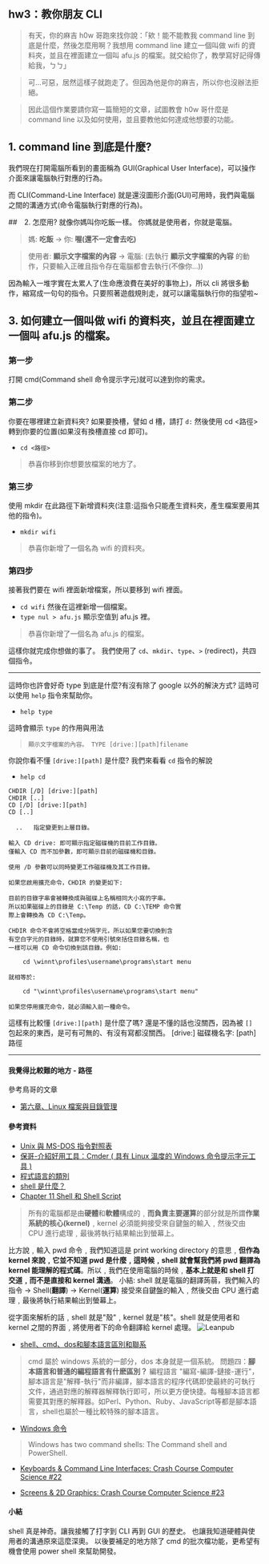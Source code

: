 ## hw3：教你朋友 CLI
> 有天，你的麻吉 h0w 哥跑來找你說：「欸！能不能教我 command line 到底是什麼，然後怎麼用啊？我想用 command line 建立一個叫做 wifi 的資料夾，並且在裡面建立一個叫 afu.js 的檔案。就交給你了，教學寫好記得傳給我，ㄅㄅ」

> 可...可惡，居然這樣子就跑走了。但因為他是你的麻吉，所以你也沒辦法拒絕。

> 因此這個作業要請你寫一篇簡短的文章，試圖教會 h0w 哥什麼是 command line 以及如何使用，並且要教他如何達成他想要的功能。

## 1. command line 到底是什麼?
我們現在打開電腦所看到的畫面稱為 GUI(Graphical User Interface)，可以操作介面來讓電腦執行對應的行為。

而 CLI(Command-Line Interface) 就是還沒圖形介面(GUI)可用時，我們與電腦之間的溝通方式(命令電腦執行對應的行為)。

##　2. 怎麼用?
就像你媽叫你吃飯一樣。
你媽就是使用者，你就是電腦。
> 媽: **吃飯** → 你: **喔(還不一定會去吃)**

> 使用者: **顯示文字檔案的內容** → 電腦: (去執行 **顯示文字檔案的內容** 的動作，只要輸入正確且指令存在電腦都會去執行(不像你...))

因為輸入一堆字實在太累人了(生命應浪費在美好的事物上)，所以 cli 將很多動作，縮寫成一句句的指令。只要照著遊戲規則走，就可以讓電腦執行你的指望啦~

## 3. 如何建立一個叫做 wifi 的資料夾，並且在裡面建立一個叫 afu.js 的檔案。

### 第一步
打開 cmd(Command shell 命令提示字元)就可以達到你的需求。

### 第二步
你要在哪裡建立新資料夾?
如果要換槽，譬如 d 槽，請打
```d:```
然後使用 cd <路徑> 轉到你要的位置(如果沒有換槽直接 cd 即可)。
- ```cd <路徑>```
> 恭喜你移到你想要放檔案的地方了。
### 第三步
使用 mkdir 在此路徑下新增資料夾(注意:這指令只能產生資料夾，產生檔案要用其他的指令)。
- ```mkdir wifi```
> 恭喜你新增了一個名為 wifi 的資料夾。
### 第四步
接著我們要在 wifi 裡面新增檔案，所以要移到 wifi 裡面。
- ```cd wifi```
然後在這裡新增一個檔案。
- ```type nul > afu.js```
顯示空值到 afu.js 裡。
> 恭喜你新增了一個名為 afu.js 的檔案。

這樣你就完成你想做的事了。
我們使用了 ```cd```、```mkdir```、```type```、```>``` (redirect)，共四個指令。

---
這時你也許會好奇 type 到底是什麼?有沒有除了 google 以外的解決方式?
這時可以使用 ```help``` 指令來幫助你。
- ```help type```

這時會顯示 ```type``` 的作用與用法
> ```顯示文字檔案的內容。 TYPE [drive:][path]filename```

你說你看不懂 ```[drive:][path]``` 是什麼?
我們來看看 ```cd``` 指令的解說
- ```help cd```
```
CHDIR [/D] [drive:][path]
CHDIR [..]
CD [/D] [drive:][path]
CD [..]

  ..   指定變更到上層目錄。

輸入 CD drive: 即可顯示指定磁碟機的目前工作目錄。
僅輸入 CD 而不加參數，即可顯示目前的磁碟機和目錄。

使用 /D 參數可以同時變更工作磁碟機及其工作目錄。

如果您啟用擴充命令，CHDIR 的變更如下:

目前的目錄字串會被轉換成與磁碟上名稱相同大小寫的字串。
所以如果磁碟上的目錄是 C:\Temp 的話，CD C:\TEMP 命令實
際上會轉換為 CD C:\Temp。

CHDIR 命令不會將空格當成分隔字元，所以如果您要切換到含
有空白字元的目錄時，就算您不使用引號來括住目錄名稱，也
一樣可以用 CD 命令切換到該目錄。例如:

    cd \winnt\profiles\username\programs\start menu

就相等於:

    cd "\winnt\profiles\username\programs\start menu"

如果您停用擴充命令，就必須輸入前一種命令。
```
這樣有比較懂 ```[drive:][path]``` 是什麼了嗎?
還是不懂的話也沒關西，因為被 ```[]``` 包起來的東西，是可有可無的、有沒有寫都沒關西。
[drive:] 磁碟機名字:
[path] 路徑

---
#### 我覺得比較難的地方 - 路徑
參考鳥哥的文章
- [第六章、Linux 檔案與目錄管理](http://linux.vbird.org/linux_basic/0220filemanager.php#dir_pathway)

#### 參考資料
- [Unix 與 MS-DOS 指令對照表](http://163.28.10.78/content/primary/info_edu/cy_sa/LinuxY/cmd/dos2unixcmd.htm)
- [保哥-介紹好用工具：Cmder ( 具有 Linux 溫度的 Windows 命令提示字元工具 )](https://blog.miniasp.com/post/2015/09/27/Useful-tool-Cmder)
- [程式語言的類別](http://www.chwa.com.tw/TResource/HS/book2/ch5/ch5-1.htm)
- [shell 是什麼？](https://ithelp.ithome.com.tw/articles/10207473)
- [Chapter 11 Shell 和 Shell Script](https://www.cyut.edu.tw/~ywfan/1109linux/201109chapter11shell%20script.htm)
> 所有的電腦都是由**硬體**和**軟體**構成的﹐**而負責主要運算**的部分就是所謂**作業系統的核心(kernel)**﹐kernel 必須能夠接受來自鍵盤的輸入﹐然後交由 CPU 進行處理﹐最後將執行結果輸出到螢幕上。

比方說﹐輸入 pwd 命令﹐我們知道這是 print working directory 的意思﹐**但作為 kernel 來說﹐它並不知道 pwd 是什麼﹐這時候﹐shell 就會幫我們將 pwd 翻譯為 kernel 能理解的程式碼**。所以﹐我們在使用電腦的時候﹐**基本上就是和 shell 打交道﹐而不是直接和 kernel 溝通**。
小結: shell 就是電腦的翻譯蒟蒻，我們輸入的指令 → Shell(**翻譯**) → Kernel(**運算**) 接受來自鍵盤的輸入﹐然後交由 CPU 進行處理﹐最後將執行結果輸出到螢幕上。

從字面來解析的話﹐shell 就是"殼"﹐kernel 就是"核"。shell 就是使用者和 kernel 之間的界面﹐將使用者下的命令翻譯給 kernel 處理。
![Leanpub](/homeworks/week1/img/cli_w1.jpg)
- [shell、cmd、dos和腳本語言區別和聯系](https://www.itread01.com/content/1499270537.html)
> cmd 屬於 windows 系統的一部分，dos 本身就是一個系統。
> 問題四：**腳本語言和普通的編程語言有什麽區別？**
編程語言 "編寫-編譯-鏈接-運行"，腳本語言是"解釋-執行"而非編譯，腳本語言的程序代碼即使最終的可執行文件，通過對應的解釋器解釋執行即可，所以更方便快捷。每種腳本語言都需要其對應的解釋器。如Perl、Python、Ruby、JavaScript等都是腳本語言，shell也屬於一種比較特殊的腳本語言。
- [Windows 命令](https://docs.microsoft.com/zh-tw/windows-server/administration/windows-commands/windows-commands)
> Windows has two command shells: The Command shell and PowerShell.
- [Keyboards & Command Line Interfaces: Crash Course Computer Science #22](https://www.youtube.com/watch?v=4RPtJ9UyHS0)

- [Screens & 2D Graphics: Crash Course Computer Science #23](https://www.youtube.com/watch?v=7Jr0SFMQ4Rs)

#### 小結
shell 真是神奇。讓我接觸了打字到 CLI 再到 GUI 的歷史。
也讓我知道硬體與使用者的溝通原來這麼深奧。
以後要補足的地方除了 cmd 的批次檔功能，更希望有機會使用 power shell 來幫助開發。